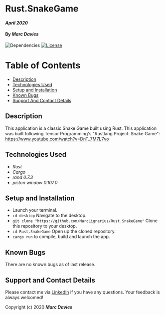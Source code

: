# Rust.SnakeGame

#### _April 2020_

#### By _**Marc Davies**_

![Dependencies](https://img.shields.io/badge/dependencies-up%20to%20date-brightgreen.svg)
[![License](https://img.shields.io/badge/license-MIT-blue.svg)](https://opensource.org/licenses/MIT)

# Table of Contents

<!--ts-->
   * [Description](#description)
   * [Technologies Used](#technologies-used)
   * [Setup and Installation](#setup-and-installation)
   * [Known Bugs](#known-bugs)
   * [Support And Contact Details](#support-and-contact-details)
<!--te-->

## Description

This application is a classic Snake Game built using Rust. This application was built following Tensor Programming's "Rustlang Project: Snake Game": https://www.youtube.com/watch?v=DnT_7M7L7vo

## Technologies Used

  * _Rust_
  * _Cargo_
  * _rand 0.7.3_
  * _piston window 0.107.0_

## Setup and Installation

* Launch your terminal.
* `cd desktop` Navigate to the desktop.
* `git clone "https://github.com/MarcLignarius/Rust.SnakeGame"` Clone this repository to your desktop.
* `cd Rust.SnakeGame` Open up the cloned repository.
* `cargo run` to compile, build and launch the app.

## Known Bugs
There are no known bugs as of last release.

## Support and Contact Details
Please contact me via <a href="https://www.linkedin.com/in/marcdaviesriot/">LinkedIn</a> if you have any questions. Your feedback is always welcomed!

Copyright (c) 2020 **_Marc Davies_**
